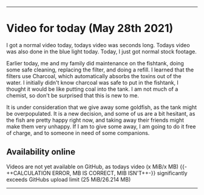 
***

# Video for today (May 28th 2021)

I got a normal video today, todays video was <unknown> seconds long. Todays video was also done in the blue light today. Today, I just got normal stock footage. 

Earlier today, me and my family did maintenance on the fishtank, doing some safe cleaning, replacing the filter, and doing a refill. I learned that the filters use Charcoal, which automatically absorbs the toxins out of the water. I initially didn't know charcoal was safe to put in the fishtank, I thought it would be like putting coal into the tank. I am not much of a chemist, so don't be surprised that this is new to me.

It is under consideration that we give away some goldfish, as the tank might be overpopulated. It is a new decision, and some of us are a bit hesitant, as the fish are pretty happy right now, and taking away their friends might make them very unhappy. If I am to give some away, I am going to do it free of charge, and to someone in need of some companions.

<!--
Cleaning, filter replaced, refill
Considering giving away some goldfish, tank might be overpopulated
!-->

<!-- The fish are still doing well, and I am considering doing something about the other family tank, as it has gone pretty unnoticed by everyone other than the family member who has them. People in the family have been feeding the fish but not logging it, I am taking their word, but I hope to improve the log system. !-->

## Availability online

Videos are not yet available on GitHub, as todays video (x MiB/x MB) {{-++CALCULATION ERROR, MB IS CORRECT, MIB ISN'T++-}} significantly exceeds GitHubs upload limit (25 MiB/26.214 MB)

***


